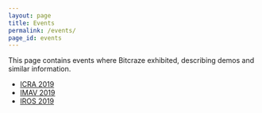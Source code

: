 ```yaml
---
layout: page
title: Events
permalink: /events/
page_id: events
---
```


This page contains events where Bitcraze exhibited, describing demos and similar
information.

* [ICRA 2019](/events/icra2019/)
* [IMAV 2019](/events/imav2019/)
* [IROS 2019](/events/iros2019/)
